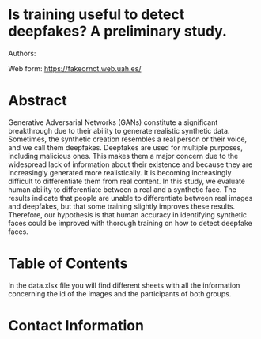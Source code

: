 # Is training useful to detect deepfakes? A preliminary study.

Authors: 


Web form: https://fakeornot.web.uah.es/ 



Abstract
========
Generative Adversarial Networks (GANs) constitute a significant breakthrough due to their ability to generate realistic synthetic data. Sometimes, the synthetic creation resembles a real person or their voice, and we call them deepfakes. Deepfakes are used for multiple purposes, including malicious ones. This makes them a major concern due to the widespread lack of information about their existence and because they are increasingly generated more realistically. It is becoming increasingly difficult to differentiate them from real content. In this study, we evaluate human ability to differentiate between a real and a synthetic face. The results indicate that people are unable to differentiate between real images and deepfakes, but that some training slightly improves these results. Therefore, our hypothesis is that human accuracy in identifying synthetic faces could be improved with thorough training on how to detect deepfake faces.

Table of Contents
=================
In the data.xlsx file you will find different sheets with all the information concerning the id of the images and the participants of both groups.



Contact Information
===================
